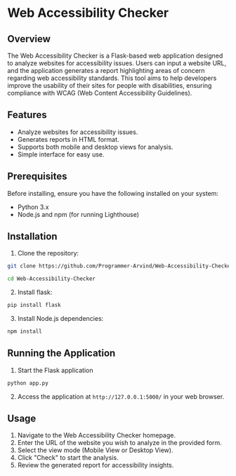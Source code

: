 
# Web Accessibility Checker

## Overview

The Web Accessibility Checker is a Flask-based web application designed to analyze websites for accessibility issues. Users can input a website URL, and the application generates a report highlighting areas of concern regarding web accessibility standards. This tool aims to help developers improve the usability of their sites for people with disabilities, ensuring compliance with WCAG (Web Content Accessibility Guidelines).

## Features

- Analyze websites for accessibility issues.
- Generates reports in HTML format.
- Supports both mobile and desktop views for analysis.
- Simple interface for easy use.

## Prerequisites

Before installing, ensure you have the following installed on your system:

- Python 3.x
- Node.js and npm (for running Lighthouse)

## Installation

1. Clone the repository:

```bash
git clone https://github.com/Programmer-Arvind/Web-Accessibility-Checker.git

cd Web-Accessibility-Checker

```
2. Install flask:

```bash
pip install flask
```

3. Install Node.js dependencies:

```bash
npm install
```

## Running the Application

1. Start the Flask application 
```python
python app.py
```

2. Access the application at `http://127.0.0.1:5000/` in your web browser.

## Usage

1. Navigate to the Web Accessibility Checker homepage.
2. Enter the URL of the website you wish to analyze in the provided form.
3. Select the view mode (Mobile View or Desktop View).
4. Click "Check" to start the analysis.
5. Review the generated report for accessibility insights.

